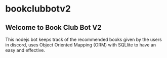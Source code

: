 # bookclubbotv2

## Welcome to Book Club Bot V2
This nodejs bot keeps track of the recommended books given by the users in discord, uses Object Oriented Mapping (ORM) with SQLlite to have an easy and effective.

